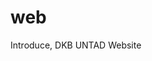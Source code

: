 # web

  Introduce, DKB UNTAD Website

  <!-- =======================================================
  * New Author: Muh. Ashari Rasyid
  * Updated: Agustus 2025
  * Detail-Updated: Perubahan DKM -> DKB (2025)
  ======================================================== -->

